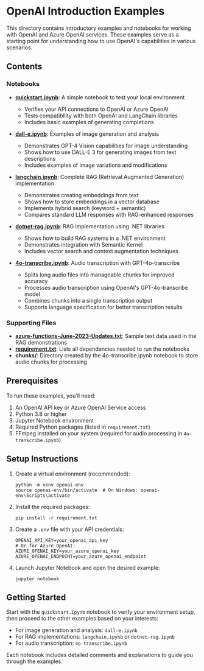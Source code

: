 # OpenAI Introduction Examples

This directory contains introductory examples and notebooks for working with OpenAI and Azure OpenAI services. These examples serve as a starting point for understanding how to use OpenAI's capabilities in various scenarios.

## Contents

### Notebooks

- **[quickstart.ipynb](quickstart.ipynb)**: A simple notebook to test your local environment
  - Verifies your API connections to OpenAI or Azure OpenAI
  - Tests compatibility with both OpenAI and LangChain libraries
  - Includes basic examples of generating completions

- **[dall-e.ipynb](dall-e.ipynb)**: Examples of image generation and analysis
  - Demonstrates GPT-4 Vision capabilities for image understanding
  - Shows how to use DALL-E 3 for generating images from text descriptions
  - Includes examples of image variations and modifications

- **[langchain.ipynb](langchain.ipynb)**: Complete RAG (Retrieval Augmented Generation) implementation
  - Demonstrates creating embeddings from text
  - Shows how to store embeddings in a vector database
  - Implements hybrid search (keyword + semantic)
  - Compares standard LLM responses with RAG-enhanced responses

- **[dotnet-rag.ipynb](dotnet-rag.ipynb)**: RAG implementation using .NET libraries
  - Shows how to build RAG systems in a .NET environment
  - Demonstrates integration with Semantic Kernel
  - Includes vector search and context augmentation techniques
  
- **[4o-transcribe.ipynb](4o-transcribe.ipynb)**: Audio transcription with GPT-4o-transcribe
  - Splits long audio files into manageable chunks for improved accuracy
  - Processes audio transcription using OpenAI's GPT-4o-transcribe model
  - Combines chunks into a single transcription output
  - Supports language specification for better transcription results

### Supporting Files

- **[azure-functions-June-2023-Updates.txt](azure-functions-June-2023-Updates.txt)**: Sample text data used in the RAG demonstrations
- **[requirement.txt](requirement.txt)**: Lists all dependencies needed to run the notebooks
- **chunks/**: Directory created by the 4o-transcribe.ipynb notebook to store audio chunks for processing

## Prerequisites

To run these examples, you'll need:

1. An OpenAI API key or Azure OpenAI Service access
2. Python 3.8 or higher
3. Jupyter Notebook environment
4. Required Python packages (listed in `requirement.txt`)
5. FFmpeg installed on your system (required for audio processing in `4o-transcribe.ipynb`)

## Setup Instructions

1. Create a virtual environment (recommended):
   ```
   python -m venv openai-env
   source openai-env/bin/activate  # On Windows: openai-env\Scripts\activate
   ```

2. Install the required packages:
   ```
   pip install -r requirement.txt
   ```

3. Create a `.env` file with your API credentials:
   ```
   OPENAI_API_KEY=your_openai_api_key
   # Or for Azure OpenAI:
   AZURE_OPENAI_KEY=your_azure_openai_key
   AZURE_OPENAI_ENDPOINT=your_azure_openai_endpoint
   ```

4. Launch Jupyter Notebook and open the desired example:
   ```
   jupyter notebook
   ```

## Getting Started

Start with the `quickstart.ipynb` notebook to verify your environment setup, then proceed to the other examples based on your interests:

- For image generation and analysis: `dall-e.ipynb`
- For RAG implementations: `langchain.ipynb` or `dotnet-rag.ipynb`
- For audio transcription: `4o-transcribe.ipynb`

Each notebook includes detailed comments and explanations to guide you through the examples.
